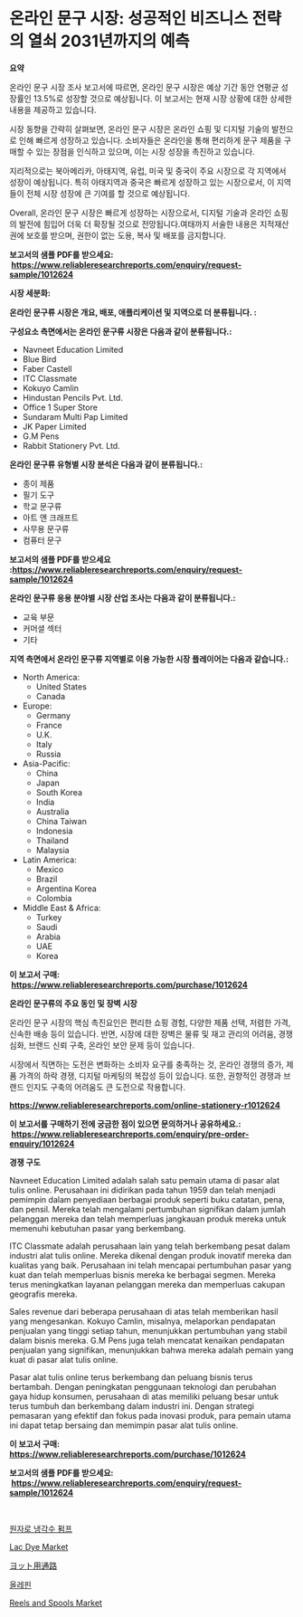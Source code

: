 <p><h1>온라인 문구 시장: 성공적인 비즈니스 전략의 열쇠 2031년까지의 예측</h1></p><p><strong>요약</strong></p>
<p><p>온라인 문구 시장 조사 보고서에 따르면, 온라인 문구 시장은 예상 기간 동안 연평균 성장률인 13.5%로 성장할 것으로 예상됩니다. 이 보고서는 현재 시장 상황에 대한 상세한 내용을 제공하고 있습니다. </p><p>시장 동향을 간략히 살펴보면, 온라인 문구 시장은 온라인 쇼핑 및 디지털 기술의 발전으로 인해 빠르게 성장하고 있습니다. 소비자들은 온라인을 통해 편리하게 문구 제품을 구매할 수 있는 장점을 인식하고 있으며, 이는 시장 성장을 촉진하고 있습니다.</p><p>지리적으로는 북아메리카, 아태지역, 유럽, 미국 및 중국이 주요 시장으로 각 지역에서 성장이 예상됩니다. 특히 아태지역과 중국은 빠르게 성장하고 있는 시장으로서, 이 지역들이 전체 시장 성장에 큰 기여를 할 것으로 예상됩니다.</p><p>Overall, 온라인 문구 시장은 빠르게 성장하는 시장으로서, 디지털 기술과 온라인 쇼핑의 발전에 힘입어 더욱 더 확장될 것으로 전망됩니다.여태까지 서술한 내용은 지적재산권에 보호를 받으며, 권한이 없는 도용, 복사 및 배포를 금지합니다.</p></p>
<p><strong>보고서의 샘플 PDF를 받으세요: &nbsp;<a href="https://www.reliableresearchreports.com/enquiry/request-sample/1012624">https://www.reliableresearchreports.com/enquiry/request-sample/1012624</a></strong></p>
<p><strong>시장 세분화:</strong></p>
<p><strong> 온라인 문구류 시장은 개요, 배포, 애플리케이션 및 지역으로 더 분류됩니다. :</strong></p>
<p><strong>구성요소 측면에서는 온라인 문구류 시장은 다음과 같이 분류됩니다.:</strong></p>
<p><ul><li>Navneet Education Limited</li><li>Blue Bird</li><li>Faber Castell</li><li>ITC Classmate</li><li>Kokuyo Camlin</li><li>Hindustan Pencils Pvt. Ltd.</li><li>Office 1 Super Store</li><li>Sundaram Multi Pap Limited</li><li>JK Paper Limited</li><li>G.M Pens</li><li>Rabbit Stationery Pvt. Ltd.</li></ul></p>
<p><strong> 온라인 문구류 유형별 시장 분석은 다음과 같이 분류됩니다.:</strong></p>
<p><ul><li>종이 제품</li><li>필기 도구</li><li>학교 문구류</li><li>아트 앤 크래프트</li><li>사무용 문구류</li><li>컴퓨터 문구</li></ul></p>
<p><strong>보고서의 샘플 PDF를 받으세요 :<a href="https://www.reliableresearchreports.com/enquiry/request-sample/1012624">https://www.reliableresearchreports.com/enquiry/request-sample/1012624</a></strong></p>
<p><strong> 온라인 문구류 응용 분야별 시장 산업 조사는 다음과 같이 분류됩니다.:</strong></p>
<p><ul><li>교육 부문</li><li>커머셜 섹터</li><li>기타</li></ul></p>
<p><strong>지역 측면에서 온라인 문구류 지역별로 이용 가능한 시장 플레이어는 다음과 같습니다.:</strong></p>
<p><ul>
    <li>
        North America:
        <ul>
            <li>United States</li>
            <li>Canada</li>
        </ul>
    </li>
    <li>
        Europe:
        <ul>
            <li>Germany</li>
            <li>France</li>
            <li>U.K.</li>
            <li>Italy</li>
            <li>Russia</li>
        </ul>
    </li>
    <li>
        Asia-Pacific:
        <ul>
            <li>China</li>
            <li>Japan</li>
            <li>South Korea</li>
            <li>India</li>
            <li>Australia</li>
            <li>China Taiwan</li>
            <li>Indonesia</li>
            <li>Thailand</li>
            <li>Malaysia</li>
        </ul>
    </li>
    <li>
        Latin America:
        <ul>
            <li>Mexico</li>
            <li>Brazil</li>
            <li>Argentina Korea</li>
            <li>Colombia</li>
        </ul>
    </li>
    <li>
        Middle East & Africa:
        <ul>
            <li>Turkey</li>
            <li>Saudi</li>
            <li>Arabia</li>
            <li>UAE</li>
            <li>Korea</li>
        </ul>
    </li>
    </ul></p>
<p><strong>이 보고서 구매: &nbsp;<a href="https://www.reliableresearchreports.com/purchase/1012624">https://www.reliableresearchreports.com/purchase/1012624</a></strong></p>
<p><strong>온라인 문구류의 주요 동인 및 장벽 시장</strong></p>
<p><p>온라인 문구 시장의 핵심 촉진요인은 편리한 쇼핑 경험, 다양한 제품 선택, 저렴한 가격, 신속한 배송 등이 있습니다. 반면, 시장에 대한 장벽은 물류 및 재고 관리의 어려움, 경쟁 심화, 브랜드 신뢰 구축, 온라인 보안 문제 등이 있습니다.</p><p>시장에서 직면하는 도전은 변화하는 소비자 요구를 충족하는 것, 온라인 경쟁의 증가, 제품 가격의 하락 경쟁, 디지털 마케팅의 복잡성 등이 있습니다. 또한, 권향적인 경쟁과 브랜드 인지도 구축의 어려움도 큰 도전으로 작용합니다.</p></p>
<p><strong><a href="https://www.reliableresearchreports.com/online-stationery-r1012624">https://www.reliableresearchreports.com/online-stationery-r1012624</a></strong></p>
<p><strong>이 보고서를 구매하기 전에 궁금한 점이 있으면 문의하거나 공유하세요.: &nbsp;<a href="https://www.reliableresearchreports.com/enquiry/pre-order-enquiry/1012624">https://www.reliableresearchreports.com/enquiry/pre-order-enquiry/1012624</a></strong></p>
<p><strong>경쟁 구도</strong></p>
<p><p>Navneet Education Limited adalah salah satu pemain utama di pasar alat tulis online. Perusahaan ini didirikan pada tahun 1959 dan telah menjadi pemimpin dalam penyediaan berbagai produk seperti buku catatan, pena, dan pensil. Mereka telah mengalami pertumbuhan signifikan dalam jumlah pelanggan mereka dan telah memperluas jangkauan produk mereka untuk memenuhi kebutuhan pasar yang berkembang.</p><p>ITC Classmate adalah perusahaan lain yang telah berkembang pesat dalam industri alat tulis online. Mereka dikenal dengan produk inovatif mereka dan kualitas yang baik. Perusahaan ini telah mencapai pertumbuhan pasar yang kuat dan telah memperluas bisnis mereka ke berbagai segmen. Mereka terus meningkatkan layanan pelanggan mereka dan memperluas cakupan geografis mereka.</p><p>Sales revenue dari beberapa perusahaan di atas telah memberikan hasil yang mengesankan. Kokuyo Camlin, misalnya, melaporkan pendapatan penjualan yang tinggi setiap tahun, menunjukkan pertumbuhan yang stabil dalam bisnis mereka. G.M Pens juga telah mencatat kenaikan pendapatan penjualan yang signifikan, menunjukkan bahwa mereka adalah pemain yang kuat di pasar alat tulis online.</p><p>Pasar alat tulis online terus berkembang dan peluang bisnis terus bertambah. Dengan peningkatan penggunaan teknologi dan perubahan gaya hidup konsumen, perusahaan di atas memiliki peluang besar untuk terus tumbuh dan berkembang dalam industri ini. Dengan strategi pemasaran yang efektif dan fokus pada inovasi produk, para pemain utama ini dapat tetap bersaing dan memimpin pasar alat tulis online.</p></p>
<p><strong>이 보고서 구매: &nbsp; <a href="https://www.reliableresearchreports.com/purchase/1012624">https://www.reliableresearchreports.com/purchase/1012624</a></strong></p>
<p><strong>보고서의 샘플 PDF를 받으세요: &nbsp;<a href="https://www.reliableresearchreports.com/enquiry/request-sample/1012624">https://www.reliableresearchreports.com/enquiry/request-sample/1012624</a></strong><strong></strong></p>
<p>&nbsp;</p>
<p><p><a href="https://github.com/vsoq0zknh59/Market-Research-Report-List-1/blob/main/965378420712.md">원자로 냉각수 펌프</a></p><p><a href="https://issuu.com/reportprime-2/docs/lac-dye-market-size-2030.pptx">Lac Dye Market</a></p><p><a href="https://github.com/MosesSpinka1914/Market-Research-Report-List-1/blob/main/157195622597.md">ヨット用通路</a></p><p><a href="https://github.com/Tristiarton768456/Market-Research-Report-List-1/blob/main/495843120713.md">올레핀</a></p><p><a href="https://github.com/globismark/Market-Research-Report-List-2/blob/main/reels-and-spools-market.md">Reels and Spools Market</a></p></p>